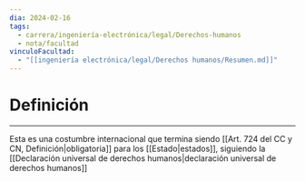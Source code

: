 ```yaml
---
dia: 2024-02-16
tags:
  - carrera/ingeniería-electrónica/legal/Derechos-humanos
  - nota/facultad
vinculoFacultad:
  - "[[ingeniería electrónica/legal/Derechos humanos/Resumen.md]]"
---
```

# Definición
---
Esta es una costumbre internacional que termina siendo [[Art. 724 del CC y CN, Definición|obligatoria]] para los [[Estado|estados]], siguiendo la [[Declaración universal de derechos humanos|declaración universal de derechos humanos]]